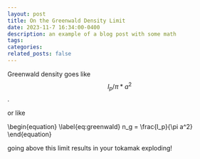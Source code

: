 ```yaml
---
layout: post
title: On the Greenwald Density Limit
date: 2023-11-7 16:34:00-0400
description: an example of a blog post with some math
tags: 
categories: 
related_posts: false
---
```

Greenwald density goes like $$ I_p / \pi * a^2 $$.

or like 

\begin{equation}
\label{eq:greenwald}
n_g = \frac{I_p}{\pi a^2}
\end{equation}

going above this limit results in your tokamak exploding!

 
